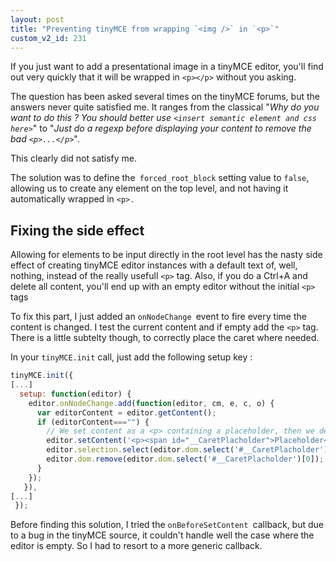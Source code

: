 ```yaml
---
layout: post
title: "Preventing tinyMCE from wrapping `<img />` in `<p>`"
custom_v2_id: 231
---
```


If you just want to add a presentational image in a tinyMCE editor, you'll
find out very quickly that it will be wrapped in `<p></p>` without you asking.

The question has been asked several times on the tinyMCE forums, but the
answers never quite satisfied me. It ranges from the classical "_Why do you
want to do this ? You should better use `<insert semantic element and css
here>`_" to "_Just do a regexp before displaying your content to remove the bad
`<p>...</p>`_".

This clearly did not satisfy me.

The solution was to define the` forced_root_block` setting value to `false`,
allowing us to create any element on the top level, and not having it
automatically wrapped in `<p>.`

## Fixing the side effect

Allowing for elements to be input directly in the root level has the nasty
side effect of creating tinyMCE editor instances with a default text of, well,
nothing, instead of the really usefull `<p>` tag. Also, if you do a Ctrl+A and
delete all content, you'll end up with an empty editor without the initial
`<p>` tags

To fix this part, I just added an `onNodeChange `event to fire every time the
content is changed. I test the current content and if empty add the `<p>` tag.
There is a little subtelty though, to correctly place the caret where needed.

In your `tinyMCE.init` call, just add the following setup key :


```js
tinyMCE.init({  
[...]  
  setup: function(editor) {  
    editor.onNodeChange.add(function(editor, cm, e, c, o) {  
      var editorContent = editor.getContent();  
      if (editorContent==="") {  
        // We set content as a <p> containing a placeholder, then we delete the placeholder to place the caret  
        editor.setContent('<p><span id="__CaretPlacholder">Placeholder</span></p>');  
        editor.selection.select(editor.dom.select('#__CaretPlacholder')[0]);  
        editor.dom.remove(editor.dom.select('#__CaretPlacholder')[0]);  
      }  
    });  
   }),  
[...]  
 });
```

Before finding this solution, I tried the `onBeforeSetContent `callback, but
due to a bug in the tinyMCE source, it couldn't handle well the case where the
editor is empty. So I had to resort to a more generic callback.
